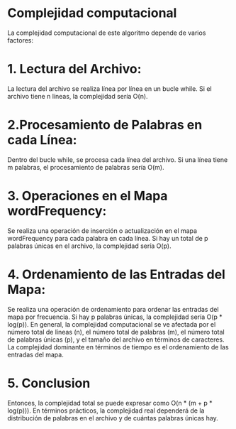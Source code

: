 # Complejidad computacional

La complejidad computacional de este algoritmo depende de varios factores:

# 1. Lectura del Archivo:

La lectura del archivo se realiza línea por línea en un bucle while. Si el archivo tiene n líneas, la complejidad sería O(n).

# 2.Procesamiento de Palabras en cada Línea:

Dentro del bucle while, se procesa cada línea del archivo. Si una línea tiene m palabras, el procesamiento de palabras sería O(m).

# 3. Operaciones en el Mapa wordFrequency:

Se realiza una operación de inserción o actualización en el mapa wordFrequency para cada palabra en cada línea. Si hay un total de p palabras únicas en el archivo, la complejidad sería O(p).

# 4. Ordenamiento de las Entradas del Mapa:
Se realiza una operación de ordenamiento para ordenar las entradas del mapa por frecuencia. Si hay p palabras únicas, la complejidad sería O(p * log(p)). En general, la complejidad computacional se ve afectada por el número total de líneas (n), el número total de palabras (m), el número total de palabras únicas (p), y el tamaño del archivo en términos de caracteres. La complejidad dominante en términos de tiempo es el ordenamiento de las entradas del mapa.

# 5. Conclusion
Entonces, la complejidad total se puede expresar como O(n * (m + p * log(p))). En términos prácticos, la complejidad real dependerá de la distribución de palabras en el archivo y de cuántas palabras únicas hay.
